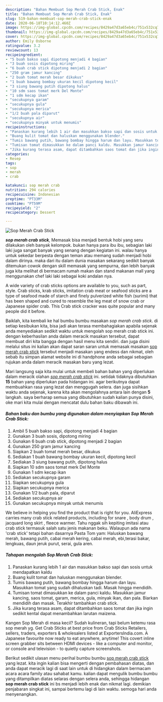 ```yaml
---
description: "Bahan Membuat Sop Merah Crab Stick, Enak"
title: "Bahan Membuat Sop Merah Crab Stick, Enak"
slug: 519-bahan-membuat-sop-merah-crab-stick-enak
date: 2020-06-18T10:14:12.460Z
image: https://img-global.cpcdn.com/recipes/8429a47d3a65eb4c/751x532cq70/sop-merah-crab-stick-foto-resep-utama.jpg
thumbnail: https://img-global.cpcdn.com/recipes/8429a47d3a65eb4c/751x532cq70/sop-merah-crab-stick-foto-resep-utama.jpg
cover: https://img-global.cpcdn.com/recipes/8429a47d3a65eb4c/751x532cq70/sop-merah-crab-stick-foto-resep-utama.jpg
author: Emily Osborne
ratingvalue: 3.2
reviewcount: 13
recipeingredient:
- "5 buah bakso sapi dipotong menjadi 4 bagian"
- "3 buah sosis dipotong miring"
- "6 buah crab stick dipotong menjadi 2 bagian"
- "250 gram jamur kancing"
- "2 buah tomat merah besar dikukus"
- "1 buah bawang bombay ukuran kecil dipotong kecil"
- "3 siung bawang putih dipotong halus"
- "10 sdm saos tomat merk Del Monte"
- "1 sdm kecap ikan"
- "secukupnya garam"
- "secukupnya gula"
- "secukupnya merica"
- "1/2 buah pala diparut"
- "secukupnya air"
- "secukupnya minyak untuk menumis"
recipeinstructions:
- "Panaskan kurang lebih 1 air dan masukkan bakso sapi dan sosis untuk mendapatkan kaldu"
- "Buang kulit tomat dan haluskan menggunakan blender."
- "Tumis bawang putih, bawang bombay hingga harum dan layu. Masukkan tomat yang sudah dihaluskan tadi. Masak hingga mendidih."
- "Tumisan tomat dimasukkan ke dalam panci kaldu. Masukkan jamur kancing, saos tomat, garam, merica, gula, minyak ikan, dan pala. Biarkan mendidih dan masak. Terakhir tambahkan crab stick."
- "Jika kurang terasa asam, dapat ditambahkan saos tomat dan jika ingin sedikit kental dapat menambahkan larutan maizena."
categories:
- Resep
tags:
- sop
- merah
- crab

katakunci: sop merah crab 
nutrition: 294 calories
recipecuisine: Indonesian
preptime: "PT33M"
cooktime: "PT59M"
recipeyield: "2"
recipecategory: Dessert

---
```



![Sop Merah Crab Stick](https://img-global.cpcdn.com/recipes/8429a47d3a65eb4c/751x532cq70/sop-merah-crab-stick-foto-resep-utama.jpg)

<b><i>sop merah crab stick</i></b>, Memasak bisa menjadi bentuk hobi yang seru dilakukan oleh banyak kelompok. bukan hanya para ibu ibu, sebagian laki laki juga sangat banyak yang senang dengan kegiatan ini. walau hanya untuk sekedar berpesta dengan teman atau memang sudah menjadi hobi dalam dirinya. maka dari itu dalam dunia masakan sekarang sedikit banyak ditemukan cowok dengan skill memasak yang sempurna, dan lebih banyak juga kita melihat di bermacam rumah makan dan stand makanan mall yang menggunakan chef laki laki sebagai koki andalan nya.

A wide variety of crab sticks options are available to you, such as part, style. Crab sticks, krab sticks, imitation crab meat or seafood sticks are a type of seafood made of starch and finely pulverized white fish (surimi) that has been shaped and cured to resemble the leg meat of snow crab or Japanese spider crab. This Crab stick cracker was quite popular and many people did it before.

Baiklah, kita kembali ke hal bumbu bumbu masakan <i>sop merah crab stick</i>. di setiap kesibukan kita, bisa jadi akan terasa membahagiakan apabila sejenak anda menyediakan sedikit waktu untuk mengolah sop merah crab stick ini. dengan keberhasilan anda dalam meracik masakan tersebut, dapat membuat diri kita bangga dengan hasil menu kita sendiri. dan juga disini melalui situs ini kalian akan dapat saran saran untuk memasak masakan <u>sop merah crab stick</u> tersebut menjadi masakan yang endess dan nikmat, oleh sebab itu simpan alamat website ini di handphone anda sebagai sebagian rujukan anda dalam meracik masakan baru yang lezat.


Mari langsung saja kita mulai untuk membeli bahan bahan yang diperlukan dalam meracik olahan <u><i>sop merah crab stick</i></u> ini. setidak tidaknya dibutuhkan <b>15</b> bahan yang diperlukan pada hidangan ini. agar berikutnya dapat membuahkan rasa yang lezat dan menggugah selera. dan juga sisihkan waktu anda sejenak, karena kita akan mengolahnya antara lain dengan <b>5</b> langkah. saya berharap semua yang dibutuhkan sudah kalian punya disini, oke mari kita mulai dengan mencatat dulu bahan baku dibawah ini.

<!--inarticleads1-->

##### Bahan baku dan bumbu yang digunakan dalam menyiapkan Sop Merah Crab Stick:

1. Ambil 5 buah bakso sapi, dipotong menjadi 4 bagian
1. Gunakan 3 buah sosis, dipotong miring
1. Gunakan 6 buah crab stick, dipotong menjadi 2 bagian
1. Gunakan 250 gram jamur kancing
1. Siapkan 2 buah tomat merah besar, dikukus
1. Sediakan 1 buah bawang bombay ukuran kecil, dipotong kecil
1. Sediakan 3 siung bawang putih, dipotong halus
1. Siapkan 10 sdm saos tomat merk Del Monte
1. Gunakan 1 sdm kecap ikan
1. Sediakan secukupnya garam
1. Siapkan secukupnya gula
1. Siapkan secukupnya merica
1. Gunakan 1/2 buah pala, diparut
1. Sediakan secukupnya air
1. Gunakan secukupnya minyak untuk menumis


We believe in helping you find the product that is right for you. AliExpress carries many crab stick related products, including for snare , body drum , jacquard long skirt , fleece warmer. Tahu nggak sih kepiting imitasi atau crab stick termasuk salah satu jenis makanan beku. Walaupun ada nama &#39;crab stick&#39; tetapi bahan dasarnya Pasta Tom yam: Haluskan bawang merah, bawang putih, cabai merah kering, cabai merah, ebi,terasi bakar, lengkuas, daun jeruk purut, serai, gula aren. 

<!--inarticleads2-->

##### Tahapan mengolah Sop Merah Crab Stick:

1. Panaskan kurang lebih 1 air dan masukkan bakso sapi dan sosis untuk mendapatkan kaldu
1. Buang kulit tomat dan haluskan menggunakan blender.
1. Tumis bawang putih, bawang bombay hingga harum dan layu. Masukkan tomat yang sudah dihaluskan tadi. Masak hingga mendidih.
1. Tumisan tomat dimasukkan ke dalam panci kaldu. Masukkan jamur kancing, saos tomat, garam, merica, gula, minyak ikan, dan pala. Biarkan mendidih dan masak. Terakhir tambahkan crab stick.
1. Jika kurang terasa asam, dapat ditambahkan saos tomat dan jika ingin sedikit kental dapat menambahkan larutan maizena.


Kangen Sop Merah di masa kecil? Sudah kulineran, tapi belum ketemu rasa sop merah yg. Get Crab Sticks at best price from Crab Sticks Retailers, sellers, traders, exporters &amp; wholesalers listed at ExportersIndia.com. A Japanese favourite now ready to eat anywhere, anytime! This covert inline screen grabber sits between HDMI devices - like a computer and monitor, or console and television - to quietly capture screenshots. 

Berikut sedikit ulasan menu perihal bumbu bumbu <u>sop merah crab stick</u> yang lezat. kita ingin kalian bisa mengerti dengan pembahasan diatas, dan anda dapat meracik lagi di saat lain untuk di hidangkan dalam bermacam acara acara family atau sahabat kamu. kalian dapat mengulik bumbu bumbu yang ditampilkan diatas selaras dengan selera anda, sehingga hidangan <b>sop merah crab stick</b> ini bs menjadi lebih enak dan nikmat lagi. demikian penjabaran singkat ini, sampai bertemu lagi di lain waktu. semoga hari anda menyenangkan.
